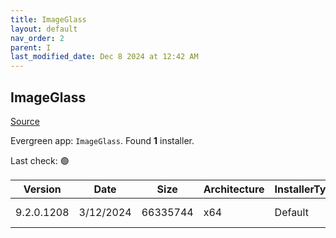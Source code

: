 ```yaml
---
title: ImageGlass
layout: default
nav_order: 2
parent: I
last_modified_date: Dec 8 2024 at 12:42 AM
---
```


## ImageGlass

[Source](https://imageglass.org/)

Evergreen app: `ImageGlass`. Found **1** installer.

Last check: 🟢

| Version    | Date      | Size     | Architecture | InstallerType | Type | URI                                                                                                                                                                                                |
| ---------- | --------- | -------- | ------------ | ------------- | ---- | -------------------------------------------------------------------------------------------------------------------------------------------------------------------------------------------------- |
| 9.2.0.1208 | 3/12/2024 | 66335744 | x64          | Default       | msi  | [https://github.com/d2phap/ImageGlass/releases/download/9.2.0.1208/ImageGlass_9.2.0.1208_x64.msi](https://github.com/d2phap/ImageGlass/releases/download/9.2.0.1208/ImageGlass_9.2.0.1208_x64.msi) |
